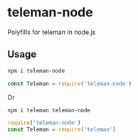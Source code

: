 # teleman-node
Polyfills for teleman in node.js

## Usage
```sh
npm i teleman-node
```

```js
const Teleman = require('teleman-node')
```

Or
```sh
npm i teleman teleman-node
```

```js
require('teleman-node')
const Teleman = require('teleman')
```
